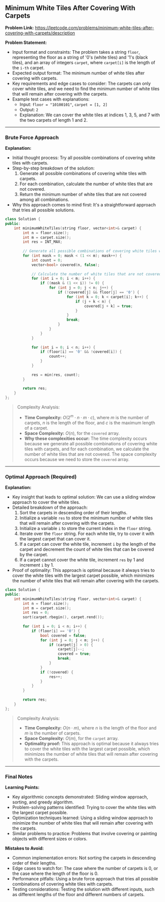 ## Minimum White Tiles After Covering With Carpets

**Problem Link:** https://leetcode.com/problems/minimum-white-tiles-after-covering-with-carpets/description

**Problem Statement:**
- Input format and constraints: The problem takes a string `floor`, representing the floor as a string of '0's (white tiles) and '1's (black tiles), and an array of integers `carpet`, where `carpet[i]` is the length of the `i-th` carpet.
- Expected output format: The minimum number of white tiles after covering with carpets.
- Key requirements and edge cases to consider: The carpets can only cover white tiles, and we need to find the minimum number of white tiles that will remain after covering with the carpets.
- Example test cases with explanations:
  - Input: `floor = "10100101"`, `carpet = [1, 2]`
  - Output: `2`
  - Explanation: We can cover the white tiles at indices 1, 3, 5, and 7 with the two carpets of length 1 and 2.

---

### Brute Force Approach

**Explanation:**
- Initial thought process: Try all possible combinations of covering white tiles with carpets.
- Step-by-step breakdown of the solution:
  1. Generate all possible combinations of covering white tiles with carpets.
  2. For each combination, calculate the number of white tiles that are not covered.
  3. Return the minimum number of white tiles that are not covered among all combinations.
- Why this approach comes to mind first: It's a straightforward approach that tries all possible solutions.

```cpp
class Solution {
public:
    int minimumWhiteTiles(string floor, vector<int>& carpet) {
        int n = floor.size();
        int m = carpet.size();
        int res = INT_MAX;
        
        // Generate all possible combinations of covering white tiles with carpets
        for (int mask = 0; mask < (1 << m); mask++) {
            int count = 0;
            vector<bool> covered(n, false);
            
            // Calculate the number of white tiles that are not covered
            for (int i = 0; i < m; i++) {
                if ((mask & (1 << i)) != 0) {
                    for (int j = 0; j < n; j++) {
                        if (!covered[j] && floor[j] == '0') {
                            for (int k = 0; k < carpet[i]; k++) {
                                if (j + k < n) {
                                    covered[j + k] = true;
                                }
                            }
                            break;
                        }
                    }
                }
            }
            
            for (int i = 0; i < n; i++) {
                if (floor[i] == '0' && !covered[i]) {
                    count++;
                }
            }
            
            res = min(res, count);
        }
        
        return res;
    }
};
```

> Complexity Analysis:
> - **Time Complexity:** $O(2^m \cdot n \cdot m \cdot c)$, where $m$ is the number of carpets, $n$ is the length of the floor, and $c$ is the maximum length of a carpet.
> - **Space Complexity:** $O(n)$, for the `covered` array.
> - **Why these complexities occur:** The time complexity occurs because we generate all possible combinations of covering white tiles with carpets, and for each combination, we calculate the number of white tiles that are not covered. The space complexity occurs because we need to store the `covered` array.

---

### Optimal Approach (Required)

**Explanation:**
- Key insight that leads to optimal solution: We can use a sliding window approach to cover the white tiles.
- Detailed breakdown of the approach:
  1. Sort the carpets in descending order of their lengths.
  2. Initialize a variable `res` to store the minimum number of white tiles that will remain after covering with the carpets.
  3. Initialize a variable `i` to store the current index in the `floor` string.
  4. Iterate over the `floor` string. For each white tile, try to cover it with the largest carpet that can cover it.
  5. If a carpet can cover the white tile, increment `i` by the length of the carpet and decrement the count of white tiles that can be covered by the carpet.
  6. If a carpet cannot cover the white tile, increment `res` by 1 and increment `i` by 1.
- Proof of optimality: This approach is optimal because it always tries to cover the white tiles with the largest carpet possible, which minimizes the number of white tiles that will remain after covering with the carpets.

```cpp
class Solution {
public:
    int minimumWhiteTiles(string floor, vector<int>& carpet) {
        int n = floor.size();
        int m = carpet.size();
        int res = 0;
        sort(carpet.rbegin(), carpet.rend());
        
        for (int i = 0; i < n; i++) {
            if (floor[i] == '0') {
                bool covered = false;
                for (int j = 0; j < m; j++) {
                    if (carpet[j] > 0) {
                        carpet[j]--;
                        covered = true;
                        break;
                    }
                }
                if (!covered) {
                    res++;
                }
            }
        }
        
        return res;
    }
};
```

> Complexity Analysis:
> - **Time Complexity:** $O(n \cdot m)$, where $n$ is the length of the floor and $m$ is the number of carpets.
> - **Space Complexity:** $O(m)$, for the `carpet` array.
> - **Optimality proof:** This approach is optimal because it always tries to cover the white tiles with the largest carpet possible, which minimizes the number of white tiles that will remain after covering with the carpets.

---

### Final Notes

**Learning Points:**
- Key algorithmic concepts demonstrated: Sliding window approach, sorting, and greedy algorithm.
- Problem-solving patterns identified: Trying to cover the white tiles with the largest carpet possible.
- Optimization techniques learned: Using a sliding window approach to minimize the number of white tiles that will remain after covering with the carpets.
- Similar problems to practice: Problems that involve covering or painting objects with different sizes or colors.

**Mistakes to Avoid:**
- Common implementation errors: Not sorting the carpets in descending order of their lengths.
- Edge cases to watch for: The case where the number of carpets is 0, or the case where the length of the floor is 0.
- Performance pitfalls: Using a brute force approach that tries all possible combinations of covering white tiles with carpets.
- Testing considerations: Testing the solution with different inputs, such as different lengths of the floor and different numbers of carpets.
